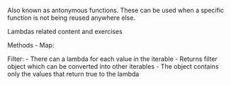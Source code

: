 Also known as antonymous functions. These can be used when a specific function is not being reused anywhere else.

Lambdas related content and exercises

Methods - 
Map:

Filter:
    - There can a lambda for each value in the iterable
    - Returns filter object which can be converted into other iterables
    - The object contains only the values that return true to the lambda 